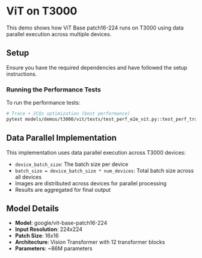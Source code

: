 # ViT on T3000

This demo shows how ViT Base patch16-224 runs on T3000 using data parallel execution across multiple devices.

## Setup

Ensure you have the required dependencies and have followed the setup instructions.

### Running the Performance Tests

To run the performance tests:

```bash
# Trace + 2CQs optimization (best performance)
pytest models/demos/t3000/vit/tests/test_perf_e2e_vit.py::test_perf_trace_2cqs
```

## Data Parallel Implementation

This implementation uses data parallel execution across T3000 devices:

- `device_batch_size`: The batch size per device
- `batch_size = device_batch_size * num_devices`: Total batch size across all devices
- Images are distributed across devices for parallel processing
- Results are aggregated for final output

## Model Details

- **Model**: google/vit-base-patch16-224
- **Input Resolution**: 224x224
- **Patch Size**: 16x16
- **Architecture**: Vision Transformer with 12 transformer blocks
- **Parameters**: ~86M parameters
